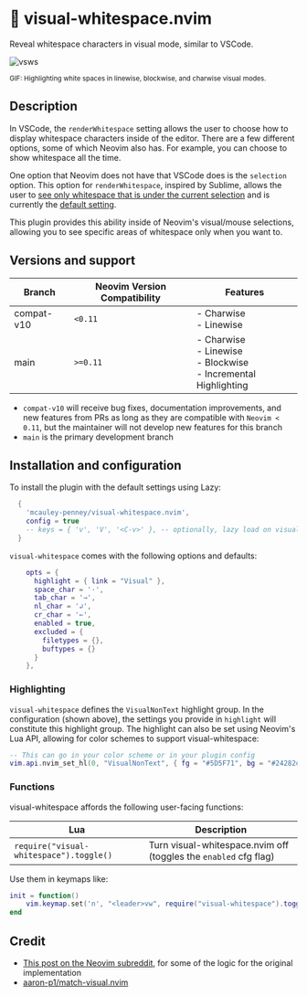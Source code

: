 # 🔎 visual-whitespace.nvim

Reveal whitespace characters in visual mode, similar to VSCode.

![vsws](https://github.com/user-attachments/assets/c61f985b-f6ef-4686-9be7-c145b30bb64f)


<sub>GIF: Highlighting white spaces in linewise, blockwise, and charwise visual modes.</sub>

## Description

In VSCode, the `renderWhitespace` setting allows the user to choose how to display whitespace characters inside of the editor. There are a few different options, some of which Neovim also has. For example, you can choose to show whitespace all the time.

One option that Neovim does not have that VSCode does is the `selection` option. This option for `renderWhitespace`, inspired by Sublime, allows the user to [see only whitespace that is under the current selection](https://github.com/microsoft/vscode/issues/1477) and is currently the [default setting](https://code.visualstudio.com/docs/reference/default-settings). 

This plugin provides this ability inside of Neovim's visual/mouse selections, allowing you to see specific areas of whitespace only when you want to. 

## Versions and support

| Branch     | Neovim Version Compatibility | Features                                                              |
| ---------- | ---------------------------- | --------------------------------------------------------------------- |
| compat-v10 | `<0.11`                      | - Charwise<br>- Linewise                                              |
| main       | `>=0.11`                     | - Charwise<br>- Linewise<br>- Blockwise<br>- Incremental Highlighting |

- `compat-v10` will receive bug fixes, documentation improvements, and new features from PRs as long as they are compatible with `Neovim < 0.11`, but the maintainer will not develop new features for this branch
- `main` is the primary development branch

## Installation and configuration

To install the plugin with the default settings using Lazy:

```lua
  {
    'mcauley-penney/visual-whitespace.nvim',
    config = true
    -- keys = { 'v', 'V', '<C-v>' }, -- optionally, lazy load on visual mode keys
  }
```

`visual-whitespace` comes with the following options and defaults:

```lua
    opts = {
      highlight = { link = "Visual" },
      space_char = '·',
      tab_char = '→',
      nl_char = '↲',
      cr_char = '←',
      enabled = true,
      excluded = {
        filetypes = {},
        buftypes = {}
      }
    },
```

### Highlighting

`visual-whitespace` defines the `VisualNonText` highlight group. In the configuration (shown above), the settings you provide in `highlight` will constitute this highlight group. The highlight can also be set using Neovim's Lua API, allowing for color schemes to support visual-whitespace:

```lua
-- This can go in your color scheme or in your plugin config
vim.api.nvim_set_hl(0, "VisualNonText", { fg = "#5D5F71", bg = "#24282d"})
```

### Functions

visual-whitespace affords the following user-facing functions:

| Lua                                     | Description                                                      |
| --------------------------------------- | ---------------------------------------------------------------- |
| `require("visual-whitespace").toggle()` | Turn visual-whitespace.nvim off (toggles the `enabled` cfg flag) |

Use them in keymaps like:

```lua
init = function()
    vim.keymap.set('n', "<leader>vw", require("visual-whitespace").toggle, {})
end
```

## Credit

- [This post on the Neovim subreddit](https://www.reddit.com/r/neovim/comments/1b1sv3a/function_to_get_visually_selected_text/), for some of the logic for the original implementation
- [aaron-p1/match-visual.nvim](https://github.com/aaron-p1/match-visual.nvim)

